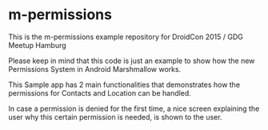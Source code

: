 # m-permissions
This is the m-permissions example repository for DroidCon 2015 / GDG Meetup Hamburg

Please keep in mind that this code is just an example to show how the new Permissions System in Android Marshmallow works.

This Sample app has 2 main functionalities that demonstrates how the permissions for Contacts and Location can be handled.

In case a permission is denied for the first time, a nice screen explaining the user why this certain permission is needed, is shown to the user.
